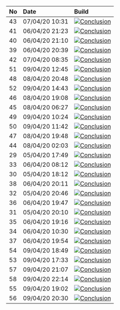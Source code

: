 | No | Date           | Build                                                                                                                                                         |
| :- | :------------- | :------------------------------------------------------------------------------------------------------------------------------------------------------------ |
| 43 | 07/04/20 10:31 | [![Conclusion](https://img.shields.io/badge/build-pass-brightgreen)](https://github.com/e2e-boilerplate/cypress-typescript-jest-expect/actions/runs/72771046) |
| 41 | 06/04/20 21:23 | [![Conclusion](https://img.shields.io/badge/build-pass-brightgreen)](https://github.com/e2e-boilerplate/cypress-typescript-jest-expect/actions/runs/72305553) |
| 40 | 06/04/20 21:10 | [![Conclusion](https://img.shields.io/badge/build-pass-brightgreen)](https://github.com/e2e-boilerplate/cypress-typescript-jest-expect/actions/runs/72295893) |
| 39 | 06/04/20 20:39 | [![Conclusion](https://img.shields.io/badge/build-pass-brightgreen)](https://github.com/e2e-boilerplate/cypress-typescript-jest-expect/actions/runs/72282897) |
| 42 | 07/04/20 08:35 | [![Conclusion](https://img.shields.io/badge/build-fail-red)](https://github.com/e2e-boilerplate/cypress-typescript-jest-expect/actions/runs/72685277)         |
| 51 | 09/04/20 12:45 | [![Conclusion](https://img.shields.io/badge/build-pass-brightgreen)](https://github.com/e2e-boilerplate/cypress-typescript-jest-expect/actions/runs/74582000) |
| 48 | 08/04/20 20:48 | [![Conclusion](https://img.shields.io/badge/build-pass-brightgreen)](https://github.com/e2e-boilerplate/cypress-typescript-jest-expect/actions/runs/74020720) |
| 52 | 09/04/20 14:43 | [![Conclusion](https://img.shields.io/badge/build-pass-brightgreen)](https://github.com/e2e-boilerplate/cypress-typescript-jest-expect/actions/runs/74659822) |
| 46 | 08/04/20 19:08 | [![Conclusion](https://img.shields.io/badge/build-pass-brightgreen)](https://github.com/e2e-boilerplate/cypress-typescript-jest-expect/actions/runs/73966790) |
| 45 | 08/04/20 06:27 | [![Conclusion](https://img.shields.io/badge/build-pass-brightgreen)](https://github.com/e2e-boilerplate/cypress-typescript-jest-expect/actions/runs/73467769) |
| 49 | 09/04/20 10:24 | [![Conclusion](https://img.shields.io/badge/build-pass-brightgreen)](https://github.com/e2e-boilerplate/cypress-typescript-jest-expect/actions/runs/74480707) |
| 50 | 09/04/20 11:42 | [![Conclusion](https://img.shields.io/badge/build-pass-brightgreen)](https://github.com/e2e-boilerplate/cypress-typescript-jest-expect/actions/runs/74537353) |
| 47 | 08/04/20 19:48 | [![Conclusion](https://img.shields.io/badge/build-pass-brightgreen)](https://github.com/e2e-boilerplate/cypress-typescript-jest-expect/actions/runs/73981801) |
| 44 | 08/04/20 02:03 | [![Conclusion](https://img.shields.io/badge/build-pass-brightgreen)](https://github.com/e2e-boilerplate/cypress-typescript-jest-expect/actions/runs/73305847) |
| 29 | 05/04/20 17:49 | [![Conclusion](https://img.shields.io/badge/build-pass-brightgreen)](https://github.com/e2e-boilerplate/cypress-typescript-jest-expect/actions/runs/71339135) |
| 33 | 06/04/20 08:12 | [![Conclusion](https://img.shields.io/badge/build-pass-brightgreen)](https://github.com/e2e-boilerplate/cypress-typescript-jest-expect/actions/runs/71792860) |
| 30 | 05/04/20 18:12 | [![Conclusion](https://img.shields.io/badge/build-pass-brightgreen)](https://github.com/e2e-boilerplate/cypress-typescript-jest-expect/actions/runs/71352267) |
| 38 | 06/04/20 20:11 | [![Conclusion](https://img.shields.io/badge/build-pass-brightgreen)](https://github.com/e2e-boilerplate/cypress-typescript-jest-expect/actions/runs/72274404) |
| 32 | 05/04/20 20:46 | [![Conclusion](https://img.shields.io/badge/build-pass-brightgreen)](https://github.com/e2e-boilerplate/cypress-typescript-jest-expect/actions/runs/71414369) |
| 36 | 06/04/20 19:47 | [![Conclusion](https://img.shields.io/badge/build-pass-brightgreen)](https://github.com/e2e-boilerplate/cypress-typescript-jest-expect/actions/runs/72248594) |
| 31 | 05/04/20 20:10 | [![Conclusion](https://img.shields.io/badge/build-pass-brightgreen)](https://github.com/e2e-boilerplate/cypress-typescript-jest-expect/actions/runs/71391377) |
| 35 | 06/04/20 19:16 | [![Conclusion](https://img.shields.io/badge/build-pass-brightgreen)](https://github.com/e2e-boilerplate/cypress-typescript-jest-expect/actions/runs/72236349) |
| 34 | 06/04/20 10:30 | [![Conclusion](https://img.shields.io/badge/build-pass-brightgreen)](https://github.com/e2e-boilerplate/cypress-typescript-jest-expect/actions/runs/71892275) |
| 37 | 06/04/20 19:54 | [![Conclusion](https://img.shields.io/badge/build-pass-brightgreen)](https://github.com/e2e-boilerplate/cypress-typescript-jest-expect/actions/runs/72249913) |
| 54 | 09/04/20 18:49 | [![Conclusion](https://img.shields.io/badge/build-pass-brightgreen)](https://github.com/e2e-boilerplate/cypress-typescript-jest-expect/actions/runs/74808200) |
| 53 | 09/04/20 17:33 | [![Conclusion](https://img.shields.io/badge/build-pass-brightgreen)](https://github.com/e2e-boilerplate/cypress-typescript-jest-expect/actions/runs/74768121) |
| 57 | 09/04/20 21:07 | [![Conclusion](https://img.shields.io/badge/build-pass-brightgreen)](https://github.com/e2e-boilerplate/cypress-typescript-jest-expect/actions/runs/74889370) |
| 58 | 09/04/20 22:14 | [![Conclusion](https://img.shields.io/badge/build-pass-brightgreen)](https://github.com/e2e-boilerplate/cypress-typescript-jest-expect/actions/runs/74916800) |
| 55 | 09/04/20 19:02 | [![Conclusion](https://img.shields.io/badge/build-pass-brightgreen)](https://github.com/e2e-boilerplate/cypress-typescript-jest-expect/actions/runs/74813721) |
| 56 | 09/04/20 20:30 | [![Conclusion](https://img.shields.io/badge/build-pass-brightgreen)](https://github.com/e2e-boilerplate/cypress-typescript-jest-expect/actions/runs/74868719) |